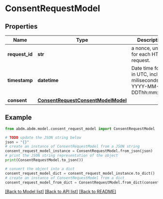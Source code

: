 # ConsentRequestModel


## Properties

Name | Type | Description | Notes
------------ | ------------- | ------------- | -------------
**request_id** | **str** | a nonce, unique for each HTTP request. | 
**timestamp** | **datetime** | Date time format in UTC, includes miliseconds YYYY-MM-DDThh:mm:ss.vZ | 
**consent** | [**ConsentRequestConsentModelModel**](ConsentRequestConsentModel.md) |  | 

## Example

```python
from abdm.abdm.model.consent_request_model import ConsentRequestModel

# TODO update the JSON string below
json = "{}"
# create an instance of ConsentRequestModel from a JSON string
consent_request_model_instance = ConsentRequestModel.from_json(json)
# print the JSON string representation of the object
print(ConsentRequestModel.to_json())

# convert the object into a dict
consent_request_model_dict = consent_request_model_instance.to_dict()
# create an instance of ConsentRequestModel from a dict
consent_request_model_from_dict = ConsentRequestModel.from_dict(consent_request_model_dict)
```
[[Back to Model list]](../README.md#documentation-for-models) [[Back to API list]](../README.md#documentation-for-api-endpoints) [[Back to README]](../README.md)


